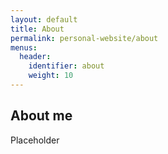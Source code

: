 ```yaml
---
layout: default
title: About
permalink: personal-website/about
menus:
  header:
    identifier: about
    weight: 10
---
```


## About me
Placeholder
